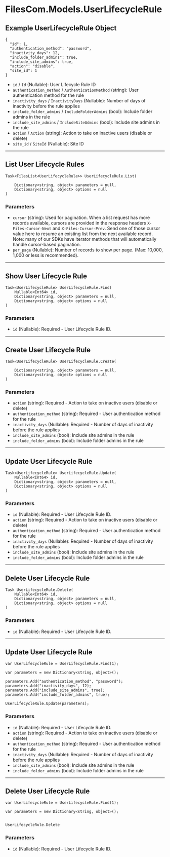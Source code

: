 # FilesCom.Models.UserLifecycleRule

## Example UserLifecycleRule Object

```
{
  "id": 1,
  "authentication_method": "password",
  "inactivity_days": 12,
  "include_folder_admins": true,
  "include_site_admins": true,
  "action": "disable",
  "site_id": 1
}
```

* `id` / `Id`  (Nullable<Int64>): User Lifecycle Rule ID
* `authentication_method` / `AuthenticationMethod`  (string): User authentication method for the rule
* `inactivity_days` / `InactivityDays`  (Nullable<Int64>): Number of days of inactivity before the rule applies
* `include_folder_admins` / `IncludeFolderAdmins`  (bool): Include folder admins in the rule
* `include_site_admins` / `IncludeSiteAdmins`  (bool): Include site admins in the rule
* `action` / `Action`  (string): Action to take on inactive users (disable or delete)
* `site_id` / `SiteId`  (Nullable<Int64>): Site ID


---

## List User Lifecycle Rules

```
Task<FilesList<UserLifecycleRule>> UserLifecycleRule.List(
    
    Dictionary<string, object> parameters = null,
    Dictionary<string, object> options = null
)
```

### Parameters

* `cursor` (string): Used for pagination.  When a list request has more records available, cursors are provided in the response headers `X-Files-Cursor-Next` and `X-Files-Cursor-Prev`.  Send one of those cursor value here to resume an existing list from the next available record.  Note: many of our SDKs have iterator methods that will automatically handle cursor-based pagination.
* `per_page` (Nullable<Int64>): Number of records to show per page.  (Max: 10,000, 1,000 or less is recommended).


---

## Show User Lifecycle Rule

```
Task<UserLifecycleRule> UserLifecycleRule.Find(
    Nullable<Int64> id, 
    Dictionary<string, object> parameters = null,
    Dictionary<string, object> options = null
)
```

### Parameters

* `id` (Nullable<Int64>): Required - User Lifecycle Rule ID.


---

## Create User Lifecycle Rule

```
Task<UserLifecycleRule> UserLifecycleRule.Create(
    
    Dictionary<string, object> parameters = null,
    Dictionary<string, object> options = null
)
```

### Parameters

* `action` (string): Required - Action to take on inactive users (disable or delete)
* `authentication_method` (string): Required - User authentication method for the rule
* `inactivity_days` (Nullable<Int64>): Required - Number of days of inactivity before the rule applies
* `include_site_admins` (bool): Include site admins in the rule
* `include_folder_admins` (bool): Include folder admins in the rule


---

## Update User Lifecycle Rule

```
Task<UserLifecycleRule> UserLifecycleRule.Update(
    Nullable<Int64> id, 
    Dictionary<string, object> parameters = null,
    Dictionary<string, object> options = null
)
```

### Parameters

* `id` (Nullable<Int64>): Required - User Lifecycle Rule ID.
* `action` (string): Required - Action to take on inactive users (disable or delete)
* `authentication_method` (string): Required - User authentication method for the rule
* `inactivity_days` (Nullable<Int64>): Required - Number of days of inactivity before the rule applies
* `include_site_admins` (bool): Include site admins in the rule
* `include_folder_admins` (bool): Include folder admins in the rule


---

## Delete User Lifecycle Rule

```
Task UserLifecycleRule.Delete(
    Nullable<Int64> id, 
    Dictionary<string, object> parameters = null,
    Dictionary<string, object> options = null
)
```

### Parameters

* `id` (Nullable<Int64>): Required - User Lifecycle Rule ID.


---

## Update User Lifecycle Rule

```
var UserLifecycleRule = UserLifecycleRule.Find(1);

var parameters = new Dictionary<string, object>();

parameters.Add("authentication_method", "password");
parameters.Add("inactivity_days", 12);
parameters.Add("include_site_admins", true);
parameters.Add("include_folder_admins", true);

UserLifecycleRule.Update(parameters);
```

### Parameters

* `id` (Nullable<Int64>): Required - User Lifecycle Rule ID.
* `action` (string): Required - Action to take on inactive users (disable or delete)
* `authentication_method` (string): Required - User authentication method for the rule
* `inactivity_days` (Nullable<Int64>): Required - Number of days of inactivity before the rule applies
* `include_site_admins` (bool): Include site admins in the rule
* `include_folder_admins` (bool): Include folder admins in the rule


---

## Delete User Lifecycle Rule

```
var UserLifecycleRule = UserLifecycleRule.Find(1);

var parameters = new Dictionary<string, object>();


UserLifecycleRule.Delete
```

### Parameters

* `id` (Nullable<Int64>): Required - User Lifecycle Rule ID.
